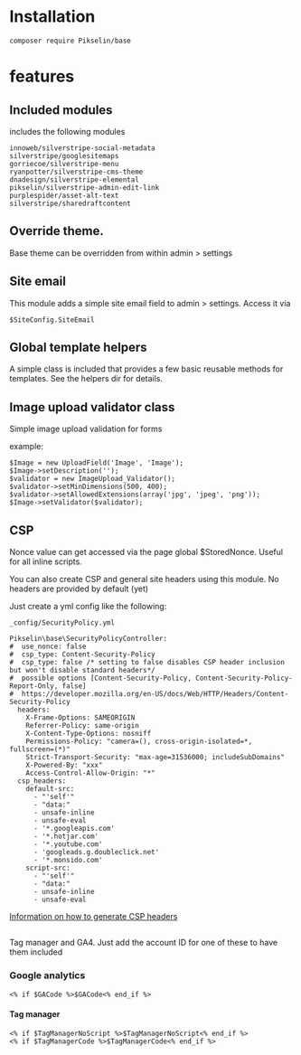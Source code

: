 # Installation

    composer require Pikselin/base

# features

## Included modules
includes the following modules

    innoweb/silverstripe-social-metadata
    silverstripe/googlesitemaps
    gorriecoe/silverstripe-menu
    ryanpotter/silverstripe-cms-theme
    dnadesign/silverstripe-elemental
    pikselin/silverstripe-admin-edit-link
    purplespider/asset-alt-text
    silverstripe/sharedraftcontent

## Override theme. 
Base theme can be overridden from within admin > settings

## Site email
This module adds a simple site email field to admin > settings. Access it via

    $SiteConfig.SiteEmail

## Global template helpers
A simple class is included that provides a few basic reusable methods for templates. See the helpers dir for details.

## Image upload validator class
Simple image upload validation for forms

example:

    $Image = new UploadField('Image', 'Image');
    $Image->setDescription('');
    $validator = new ImageUpload_Validator();
    $validator->setMinDimensions(500, 400);
    $validator->setAllowedExtensions(array('jpg', 'jpeg', 'png'));
    $Image->setValidator($validator);

## CSP
Nonce value can get accessed via the page global $StoredNonce. Useful for all inline scripts.

You can also create CSP and general site headers using this module. No headers are provided by default (yet)

Just create a yml config like the following:

    _config/SecurityPolicy.yml

    Pikselin\base\SecurityPolicyController:
    #  use_nonce: false
    #  csp_type: Content-Security-Policy
    #  csp_type: false /* setting to false disables CSP header inclusion but won't disable standard headers*/
    #  possible options [Content-Security-Policy, Content-Security-Policy-Report-Only, false]
    #  https://developer.mozilla.org/en-US/docs/Web/HTTP/Headers/Content-Security-Policy
      headers:
        X-Frame-Options: SAMEORIGIN
        Referrer-Policy: same-origin
        X-Content-Type-Options: nosniff
        Permissions-Policy: "camera=(), cross-origin-isolated=*, fullscreen=(*)"
        Strict-Transport-Security: "max-age=31536000; includeSubDomains"
        X-Powered-By: "xxx"
        Access-Control-Allow-Origin: "*"
      csp_headers:
        default-src:
          - "'self'"
          - "data:"
          - unsafe-inline
          - unsafe-eval      
          - '*.googleapis.com'
          - '*.hotjar.com'
          - '*.youtube.com'
          - 'googleads.g.doubleclick.net'
          - '*.monsido.com'
        script-src:
          - "'self'"
          - "data:"
          - unsafe-inline
          - unsafe-eval    


[Information on how to generate CSP headers](https://report-uri.com/home/generate)

##
Tag manager and GA4. Just add the account ID for one of these to have them included

### Google analytics

    <% if $GACode %>$GACode<% end_if %>

#### Tag manager

    <% if $TagManagerNoScript %>$TagManagerNoScript<% end_if %>
    <% if $TagManagerCode %>$TagManagerCode<% end_if %>
